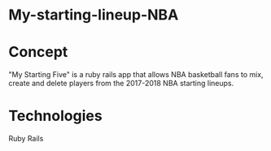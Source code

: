 # My-starting-lineup-NBA

# Concept

"My Starting Five" is a ruby rails app that allows NBA basketball fans to mix, create and delete players
from the 2017-2018 NBA starting lineups. 

# Technologies

Ruby
Rails


